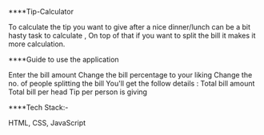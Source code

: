 ****Tip-Calculator

To calculate the tip you want to give after a nice dinner/lunch can be a bit hasty task to calculate , On top of that if you want to split the bill it makes it more calculation.


****Guide to use the application

Enter the bill amount
Change the bill percentage to your liking
Change the no. of people splitting the bill
You'll get the follow details :
Total bill amount
Total bill per head
Tip per person is giving


****Tech Stack:-

HTML, CSS, JavaScript

